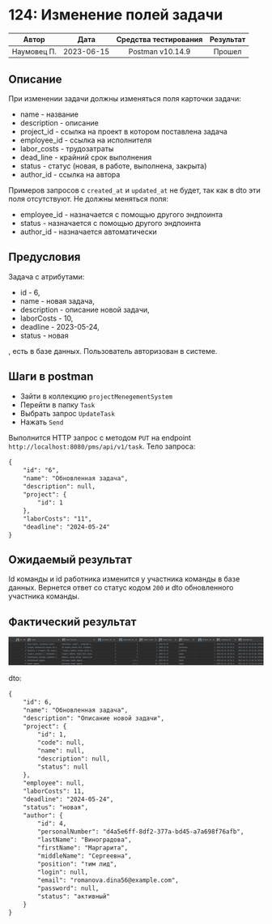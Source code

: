 # 124: Изменение полей задачи

|    Автор    |    Дата    | Средства тестирования | Результат |
|:-----------:|:----------:|:---------------------:|:---------:|
| Наумовец П. | 2023-06-15 |   Postman v10.14.9    |  Прошел   |

## Описание

При изменении задачи должны изменяться поля карточки задачи:

* name - название
* description - описание
* project_id - ссылка на проект в котором поставлена задача
* employee_id - ссылка на исполнителя
* labor_costs - трудозатраты
* dead_line - крайний срок выполнения
* status - статус (новая, в работе, выполнена, закрыта)
* author_id - ссылка на автора

Примеров запросов с `created_at` и `updated_at` не будет, так как в dto эти поля отсутствуют. Не должны меняться поля:

* employee_id - назначается с помощью другого эндпоинта
* status - назначается с помощью другого эндпоинта
* author_id - назначается автоматически

## Предусловия

Задача с атрибутами:

* id - 6,
* name - новая задача,
* description - описание новой задачи,
* laborCosts - 10,
* deadline - 2023-05-24,
* status - новая

, есть в базе данных. Пользователь авторизован в системе.

## Шаги в postman

* Зайти в коллекцию `projectMenegementSystem`
* Перейти в папку `Task`
* Выбрать запрос `UpdateTask`
* Нажать `Send`

Выполнится HTTP запрос с методом `PUT` на endpoint `http://localhost:8080/pms/api/v1/task`. Тело запроса:

```
{
    "id": "6",
    "name": "Обновленная задача",
    "description": null,
    "project": {
        "id": 1
    },
    "laborCosts": "11",
    "deadline": "2024-05-24"
}
```

## Ожидаемый результат

Id команды и id работника изменится у участника команды в базе данных. Вернется ответ со статус кодом `200` и dto 
обновленного участника команды.

## Фактический результат

![Image alt](https://github.com/PavelNaymovets/project_management_system/blob/develop/doc/test-case/screenshot/task/task_update.PNG)

dto:

```
{
    "id": 6,
    "name": "Обновленная задача",
    "description": "Описание новой задачи",
    "project": {
        "id": 1,
        "code": null,
        "name": null,
        "description": null,
        "status": null
    },
    "employee": null,
    "laborCosts": 11,
    "deadline": "2024-05-24",
    "status": "новая",
    "author": {
        "id": 4,
        "personalNumber": "d4a5e6ff-8df2-377a-bd45-a7a698f76afb",
        "lastName": "Виноградова",
        "firstName": "Маргарита",
        "middleName": "Сергеевна",
        "position": "тим лид",
        "login": null,
        "email": "romanova.dina56@example.com",
        "password": null,
        "status": "активный"
    }
}
```